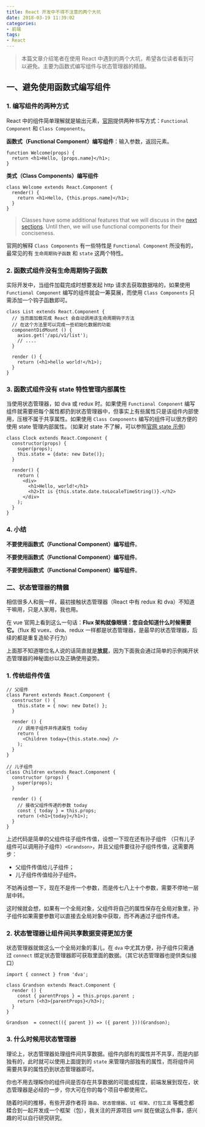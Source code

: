 ```yaml
---
title: React 开发中不得不注意的两个大坑
date: 2018-03-19 11:39:02
categories:
- 前端
tags:
- React
---
```


> 本篇文章介绍笔者在使用 React 中遇到的两个大坑，希望各位读者看到可以避免。主要为函数式编写组件与状态管理器的精髓。

## 一、避免使用函数式编写组件

### 1. 编写组件的两种方式

React 中的组件简单理解就是输出元素，[官网](https://reactjs.org/docs/components-and-props.html)提供两种书写方式：`Functional Component` 和 `Class Components`。

**函数式（Functional Component）编写组件**：输入参数，返回元素。

```
function Welcome(props) {
  return <h1>Hello, {props.name}</h1>;
}
```

**类式（Class Components）编写组件**

```
class Welcome extends React.Component {
  render() {
    return <h1>Hello, {this.props.name}</h1>;
  }
}
```

> Classes have some additional features that we will discuss in the [next sections](https://reactjs.org/docs/state-and-lifecycle.html). Until then, we will use functional components for their conciseness.

官网的解释 `Class Components` 有一些特性是 `Functional Component` 所没有的，最常见的有 `生命周期钩子函数` 和 `state` 这两个特性。

### 2. 函数式组件没有生命周期钩子函数

实际开发中，当组件加载完成时想要发起 http 请求去获取数据啥的，如果使用 `Functional Component` 编写的组件就会一筹莫展，而使用 `Class Components`  只需添加一个钩子函数即可。

```
class List extends React.Component {
  // 当页面加载完成 React 会自动调用该生命周期钩子方法
  // 在这个方法里可以完成一些初始化数据的功能
  componentDidMount () {
    axios.get('/api/v1/list');
    // ....
  }

  render () {
    return (<h1>hello world!</h1>);
  }
}
```

### 3. 函数式组件没有 state 特性管理内部属性

当使用状态管理器，如 dva 或 redux 时。如果使用 `Functional Component` 编写组件就需要把每个属性都扔到状态管理器中，但事实上有些属性只是该组件内部使用，压根不属于共享属性。如果使用 `Class Components` 编写的组件可以很方便的使用 state 管理内部属性。（如果对 state 不了解，可以参照[官网 state 示例](https://reactjs.org/docs/state-and-lifecycle.html)）

```
class Clock extends React.Component {
  constructor(props) {
    super(props);
    this.state = {date: new Date()};
  }

  render() {
    return (
      <div>
        <h1>Hello, world!</h1>
        <h2>It is {this.state.date.toLocaleTimeString()}.</h2>
      </div>
    );
  }
}
```

### 4. 小结

**不要使用函数式（Functional Component）编写组件**。

**不要使用函数式（Functional Component）编写组件**。

**不要使用函数式（Functional Component）编写组件**。

### 二、状态管理器的精髓

相信很多人和我一样，最初接触状态管理器（React 中有 redux 和 dva）不知道干嘛用，只是人家用，我也用。

在 vue 官网上看到这么一句话：**Flux 架构就像眼镜：您自会知道什么时候需要它。**（flux 和 vuex、dva、redux 一样都是状态管理器，是最早的状态管理器，后续的都是重复造轮子行为）

上面那不知道哪位名人说的话简直就是**放屁**，因为下面我会通过简单的示例揭开状态管理器的神秘面纱以及正确使用姿势。

### 1. 传统组件传值

```
// 父组件
class Parent extends React.Component {
  constructor () {
    this.state = { now: new Date() };
  }

  render () {
    // 调用子组件并传递属性 today
    return (
      <Children today={this.state.now} />
    );
  }
}

// 儿子组件
class Children extends React.Component {
  constructor (props) {
    super(props);
  }

  render () {
    // 接收父组件传递的参数 today
    const { today } = this.props;
    return (<h1>{today}</h1>);
  }
}
```

上述代码是简单的父组件往子组件传值，设想一下现在还有孙子组件 （只有儿子组件可以调用孙子组件）`<Grandson>`，并且父组件要往孙子组件传值，这需要两步：

- 父组件传值给儿子组件；
- 儿子组件传值给孙子组件。

不妨再设想一下，现在不是传一个参数，而是传七八上十个参数，需要不停地一层层中转。

这时候就会想，如果有一个全局对象，父组件将自己的属性保存在全局对象里，孙子组件如果需要参数可以直接去全局对象中获取，而不再通过子组件传递。

### 2. 状态管理器让组件间共享数据变得更加方便

状态管理器就做这么一个全局对象的事儿，在 `dva` 中尤其方便，孙子组件只需通过 `connect` 绑定状态管理器即可获取里面的数据。（其它状态管理器也提供类似接口）

```
import { connect } from 'dva';

class Grandson extends React.Component {
  render () {
    const { parentProps } = this.props.parent ;
    return (<h3>{parentProps}</h3>);
  } 
}

Grandson  = connect(({ parent }) => ({ parent }))(Grandson);
```

### 3. 什么时候用状态管理器

理论上，状态管理器处理组件间共享数据。组件内部有的属性并不共享，而是内部独有的，此时就可以使用上面提到的 `state` 来管理内部独有的属性，而将组件间需要共享的属性扔到状态管理器即可。

你也不用去理睬你的组件间是否存在共享数据的可能或程度，前端发展到现在，状态管理器是必经的一步，你大可在你的每个项目中都使用它。

随着时间的推移，有些开源作者将 `路由`、`状态管理器`、`UI 框架`、`打包工具` 等概念都糅合到一起开发成一个框架（包），我关注的开源项目 umi 就在做这么件事，感兴趣的可以自行研究研究。






